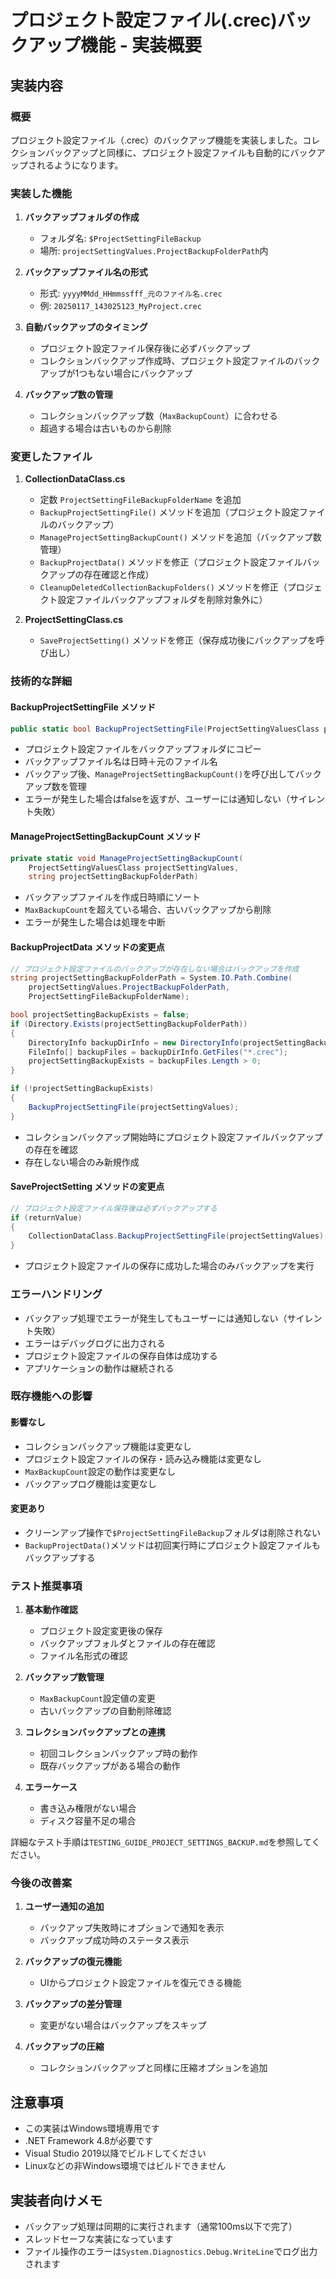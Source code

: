 # プロジェクト設定ファイル(.crec)バックアップ機能 - 実装概要

## 実装内容

### 概要
プロジェクト設定ファイル（.crec）のバックアップ機能を実装しました。コレクションバックアップと同様に、プロジェクト設定ファイルも自動的にバックアップされるようになります。

### 実装した機能

1. **バックアップフォルダの作成**
   - フォルダ名: `$ProjectSettingFileBackup`
   - 場所: `projectSettingValues.ProjectBackupFolderPath`内

2. **バックアップファイル名の形式**
   - 形式: `yyyyMMdd_HHmmssfff_元のファイル名.crec`
   - 例: `20250117_143025123_MyProject.crec`

3. **自動バックアップのタイミング**
   - プロジェクト設定ファイル保存後に必ずバックアップ
   - コレクションバックアップ作成時、プロジェクト設定ファイルのバックアップが1つもない場合にバックアップ

4. **バックアップ数の管理**
   - コレクションバックアップ数（`MaxBackupCount`）に合わせる
   - 超過する場合は古いものから削除

### 変更したファイル

1. **CollectionDataClass.cs**
   - 定数 `ProjectSettingFileBackupFolderName` を追加
   - `BackupProjectSettingFile()` メソッドを追加（プロジェクト設定ファイルのバックアップ）
   - `ManageProjectSettingBackupCount()` メソッドを追加（バックアップ数管理）
   - `BackupProjectData()` メソッドを修正（プロジェクト設定ファイルバックアップの存在確認と作成）
   - `CleanupDeletedCollectionBackupFolders()` メソッドを修正（プロジェクト設定ファイルバックアップフォルダを削除対象外に）

2. **ProjectSettingClass.cs**
   - `SaveProjectSetting()` メソッドを修正（保存成功後にバックアップを呼び出し）

### 技術的な詳細

#### BackupProjectSettingFile メソッド
```csharp
public static bool BackupProjectSettingFile(ProjectSettingValuesClass projectSettingValues)
```
- プロジェクト設定ファイルをバックアップフォルダにコピー
- バックアップファイル名は日時＋元のファイル名
- バックアップ後、`ManageProjectSettingBackupCount()`を呼び出してバックアップ数を管理
- エラーが発生した場合はfalseを返すが、ユーザーには通知しない（サイレント失敗）

#### ManageProjectSettingBackupCount メソッド
```csharp
private static void ManageProjectSettingBackupCount(
    ProjectSettingValuesClass projectSettingValues,
    string projectSettingBackupFolderPath)
```
- バックアップファイルを作成日時順にソート
- `MaxBackupCount`を超えている場合、古いバックアップから削除
- エラーが発生した場合は処理を中断

#### BackupProjectData メソッドの変更点
```csharp
// プロジェクト設定ファイルのバックアップが存在しない場合はバックアップを作成
string projectSettingBackupFolderPath = System.IO.Path.Combine(
    projectSettingValues.ProjectBackupFolderPath, 
    ProjectSettingFileBackupFolderName);

bool projectSettingBackupExists = false;
if (Directory.Exists(projectSettingBackupFolderPath))
{
    DirectoryInfo backupDirInfo = new DirectoryInfo(projectSettingBackupFolderPath);
    FileInfo[] backupFiles = backupDirInfo.GetFiles("*.crec");
    projectSettingBackupExists = backupFiles.Length > 0;
}

if (!projectSettingBackupExists)
{
    BackupProjectSettingFile(projectSettingValues);
}
```
- コレクションバックアップ開始時にプロジェクト設定ファイルバックアップの存在を確認
- 存在しない場合のみ新規作成

#### SaveProjectSetting メソッドの変更点
```csharp
// プロジェクト設定ファイル保存後は必ずバックアップする
if (returnValue)
{
    CollectionDataClass.BackupProjectSettingFile(projectSettingValues);
}
```
- プロジェクト設定ファイルの保存に成功した場合のみバックアップを実行

### エラーハンドリング

- バックアップ処理でエラーが発生してもユーザーには通知しない（サイレント失敗）
- エラーはデバッグログに出力される
- プロジェクト設定ファイルの保存自体は成功する
- アプリケーションの動作は継続される

### 既存機能への影響

#### 影響なし
- コレクションバックアップ機能は変更なし
- プロジェクト設定ファイルの保存・読み込み機能は変更なし
- `MaxBackupCount`設定の動作は変更なし
- バックアップログ機能は変更なし

#### 変更あり
- クリーンアップ操作で`$ProjectSettingFileBackup`フォルダは削除されない
- `BackupProjectData()`メソッドは初回実行時にプロジェクト設定ファイルもバックアップする

### テスト推奨事項

1. **基本動作確認**
   - プロジェクト設定変更後の保存
   - バックアップフォルダとファイルの存在確認
   - ファイル名形式の確認

2. **バックアップ数管理**
   - `MaxBackupCount`設定値の変更
   - 古いバックアップの自動削除確認

3. **コレクションバックアップとの連携**
   - 初回コレクションバックアップ時の動作
   - 既存バックアップがある場合の動作

4. **エラーケース**
   - 書き込み権限がない場合
   - ディスク容量不足の場合

詳細なテスト手順は`TESTING_GUIDE_PROJECT_SETTINGS_BACKUP.md`を参照してください。

### 今後の改善案

1. **ユーザー通知の追加**
   - バックアップ失敗時にオプションで通知を表示
   - バックアップ成功時のステータス表示

2. **バックアップの復元機能**
   - UIからプロジェクト設定ファイルを復元できる機能

3. **バックアップの差分管理**
   - 変更がない場合はバックアップをスキップ

4. **バックアップの圧縮**
   - コレクションバックアップと同様に圧縮オプションを追加

## 注意事項

- この実装はWindows環境専用です
- .NET Framework 4.8が必要です
- Visual Studio 2019以降でビルドしてください
- Linuxなどの非Windows環境ではビルドできません

## 実装者向けメモ

- バックアップ処理は同期的に実行されます（通常100ms以下で完了）
- スレッドセーフな実装になっています
- ファイル操作のエラーは`System.Diagnostics.Debug.WriteLine`でログ出力されます
